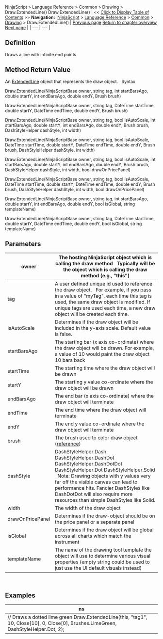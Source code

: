 ﻿
NinjaScript > Language Reference > Common > Drawing > Draw.ExtendedLine()
Draw.ExtendedLine()
| << [Click to Display Table of Contents](draw_extendedline.md) >> **Navigation:**     [NinjaScript](ninjascript.md) > [Language Reference](language_reference_wip.md) > [Common](common.md) > [Drawing](drawing.md) > Draw.ExtendedLine() | [Previous page](ellipse.md) [Return to chapter overview](drawing.md) [Next page](extendedline.md) |
| --- | --- |
## Definition
Draws a line with infinite end points.
 
## Method Return Value
An [ExtendedLine](extendedline.md) object that represents the draw object.
 
Syntax  

Draw.ExtendedLine(NinjaScriptBase owner, string tag, int startBarsAgo, double startY, int endBarsAgo, double endY, Brush brush)  

Draw.ExtendedLine(NinjaScriptBase owner, string tag, DateTime startTime, double startY, DateTime endTime, double endY, Brush brush)  

Draw.ExtendedLine(NinjaScriptBase owner, string tag, bool isAutoScale, int startBarsAgo, double startY, int endBarsAgo, double endY, Brush brush, DashStyleHelper dashStyle, int width)  

Draw.ExtendedLine(NinjaScriptBase owner, string tag, bool isAutoScale, DateTime startTime, double startY, DateTime endTime, double endY, Brush brush, DashStyleHelper dashStyle, int width)  

Draw.ExtendedLine(NinjaScriptBase owner, string tag, bool isAutoScale, int startBarsAgo, double startY, int endBarsAgo, double endY, Brush brush, DashStyleHelper dashStyle, int width, bool drawOnPricePanel)  

Draw.ExtendedLine(NinjaScriptBase owner, string tag, bool isAutoScale, DateTime startTime, double startY, DateTime endTime, double endY, Brush brush, DashStyleHelper dashStyle, int width, bool drawOnPricePanel)  

Draw.ExtendedLine(NinjaScriptBase owner, string tag, int startBarsAgo, double startY, int endBarsAgo, double endY, bool isGlobal, string templateName)  

Draw.ExtendedLine(NinjaScriptBase owner, string tag, DateTime startTime, double startY, DateTime endTime, double endY, bool isGlobal, string templateName)

## Parameters
| owner | The hosting NinjaScript object which is calling the draw method   Typically will be the object which is calling the draw method (e.g., "this") |
| --- | --- |
| tag | A user defined unique id used to reference the draw object.    For example, if you pass in a value of "myTag", each time this tag is used, the same draw object is modified. If unique tags are used each time, a new draw object will be created each time. |
| isAutoScale | Determines if the draw object will be included in the y-axis scale. Default value is false. |
| startBarsAgo | The starting bar (x axis co-ordinate) where the draw object will be drawn. For example, a value of 10 would paint the draw object 10 bars back |
| startTime | The starting time where the draw object will be drawn |
| startY | The starting y value co-ordinate where the draw object will be drawn |
| endBarsAgo | The end bar (x axis co-ordinate) where the draw object will terminate |
| endTime | The end time where the draw object will terminate |
| endY | The end y value co-ordinate where the draw object will terminate |
| brush | The brush used to color draw object ([reference](https://msdn.microsoft.com/en-us/library/system.windows.media.brushes%28v=vs.110%29.aspx)) |
| dashStyle | DashStyleHelper.Dash  DashStyleHelper.DashDot  DashStyleHelper.DashDotDot  DashStyleHelper.Dot  DashStyleHelper.Solid    Note: Drawing objects with y values very far off the visible canvas can lead to performance hits. Fancier DashStyles like DashDotDot will also require more resources than simple DashStyles like Solid. |
| width | The width of the draw object |
| drawOnPricePanel | Determines if the draw-object should be on the price panel or a separate panel |
| isGlobal | Determines if the draw object will be global across all charts which match the instrument |
| templateName | The name of the drawing tool template the object will use to determine various visual properties (empty string could be used to just use the UI default visuals instead) |
 
## 
## Examples
| ns |
| --- |
| // Draws a dotted lime green Draw.ExtendedLine(this, "tag1", 10, Close[10], 0, Close[0], Brushes.LimeGreen, DashStyleHelper.Dot, 2); |

